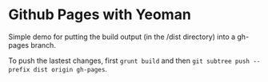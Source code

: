 # Github Pages with Yeoman

Simple demo for putting the build output (in the /dist directory) into a gh-pages branch.

To push the lastest changes, first `grunt build` and then `git subtree push --prefix dist origin gh-pages`.